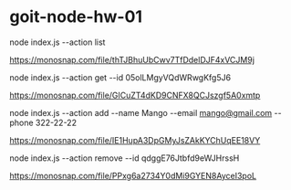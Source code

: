 # goit-node-hw-01

node index.js --action list

https://monosnap.com/file/thTJBhuUbCwv7TfDdelDJF4xVCJM9j


node index.js --action get --id 05olLMgyVQdWRwgKfg5J6

https://monosnap.com/file/GICuZT4dKD9CNFX8QCJszgf5A0xmtp


node index.js --action add --name Mango --email mango@gmail.com --phone 322-22-22

https://monosnap.com/file/IE1HupA3DpGMyJsZAkKYChUqEE18VY


node index.js --action remove --id qdggE76Jtbfd9eWJHrssH

https://monosnap.com/file/PPxg6a2734Y0dMi9GYEN8AyceI3poL